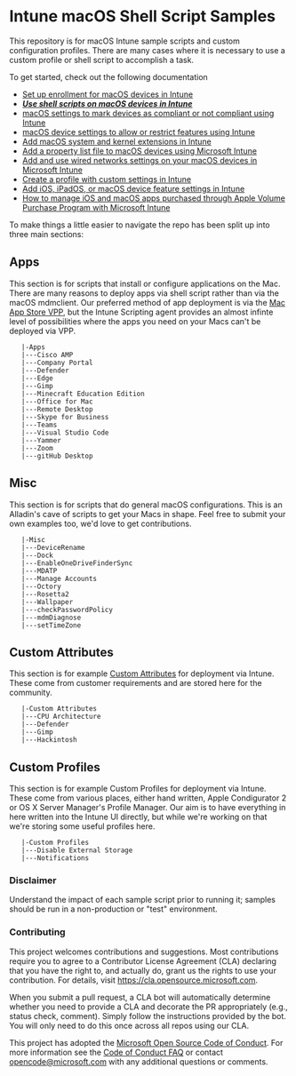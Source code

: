 # Intune macOS Shell Script Samples

This repository is for macOS Intune sample scripts and custom configuration profiles. There are many cases where it is necessary to use a custom profile or shell script to accomplish a task.

To get started, check out the following documentation
- [Set up enrollment for macOS devices in Intune](https://docs.microsoft.com/en-us/mem/intune/enrollment/macos-enroll)
- ***[Use shell scripts on macOS devices in Intune](https://docs.microsoft.com/en-us/mem/intune/apps/macos-shell-scripts)***
- [macOS settings to mark devices as compliant or not compliant using Intune](https://docs.microsoft.com/en-us/mem/intune/protect/compliance-policy-create-mac-os)
- [macOS device settings to allow or restrict features using Intune](https://docs.microsoft.com/en-us/mem/intune/configuration/device-restrictions-macos)
- [Add macOS system and kernel extensions in Intune](https://docs.microsoft.com/en-us/mem/intune/configuration/kernel-extensions-overview-macos)
- [Add a property list file to macOS devices using Microsoft Intune](https://docs.microsoft.com/en-us/mem/intune/configuration/preference-file-settings-macos)
- [Add and use wired networks settings on your macOS devices in Microsoft Intune](https://docs.microsoft.com/en-us/mem/intune/configuration/wired-networks-configure)
- [Create a profile with custom settings in Intune](https://docs.microsoft.com/en-us/mem/intune/configuration/custom-settings-configure)
- [Add iOS, iPadOS, or macOS device feature settings in Intune](https://docs.microsoft.com/en-us/mem/intune/configuration/device-features-configure)
- [How to manage iOS and macOS apps purchased through Apple Volume Purchase Program with Microsoft Intune](https://docs.microsoft.com/en-us/mem/intune/apps/vpp-apps-ios)

To make things a little easier to navigate the repo has been split up into three main sections:

## Apps

This section is for scripts that install or configure applications on the Mac. There are many reasons to deploy apps via shell script rather than via the macOS mdmclient. Our preferred method of app deployment is via the [Mac App Store VPP](https://docs.microsoft.com/en-us/mem/intune/apps/vpp-apps-ios), but the Intune Scripting agent provides an almost infinte level of possibilities where the apps you need on your Macs can't be deployed via VPP.

```
   |-Apps
   |---Cisco AMP
   |---Company Portal
   |---Defender
   |---Edge
   |---Gimp
   |---Minecraft Education Edition
   |---Office for Mac
   |---Remote Desktop
   |---Skype for Business
   |---Teams
   |---Visual Studio Code
   |---Yammer
   |---Zoom
   |---gitHub Desktop
```
## Misc

This section is for scripts that do general macOS configurations. This is an Alladin's cave of scripts to get your Macs in shape. Feel free to submit your own examples too, we'd love to get contributions.

```
   |-Misc
   |---DeviceRename
   |---Dock
   |---EnableOneDriveFinderSync
   |---MDATP
   |---Manage Accounts
   |---Octory
   |---Rosetta2
   |---Wallpaper
   |---checkPasswordPolicy
   |---mdmDiagnose
   |---setTimeZone
```

## Custom Attributes

This section is for example [Custom Attributes](https://docs.microsoft.com/en-us/mem/intune/apps/macos-shell-scripts#custom-attributes-for-macos) for deployment via Intune. These come from customer requirements and are stored here for the community.

```
   |-Custom Attributes
   |---CPU Architecture
   |---Defender
   |---Gimp
   |---Hackintosh
```

## Custom Profiles

This section is for example Custom Profiles for deployment via Intune. These come from various places, either hand written, Apple Condigurator 2 or OS X Server Manager's Profile Manager. Our aim is to have everything in here written into the Intune UI directly, but while we're working on that we're storing some useful profiles here.

```
   |-Custom Profiles
   |---Disable External Storage
   |---Notifications
```

### Disclaimer
Understand the impact of each sample script prior to running it; samples should be run in a non-production or "test" environment.

### Contributing
This project welcomes contributions and suggestions.  Most contributions require you to agree to a
Contributor License Agreement (CLA) declaring that you have the right to, and actually do, grant us
the rights to use your contribution. For details, visit https://cla.opensource.microsoft.com.

When you submit a pull request, a CLA bot will automatically determine whether you need to provide
a CLA and decorate the PR appropriately (e.g., status check, comment). Simply follow the instructions
provided by the bot. You will only need to do this once across all repos using our CLA.

This project has adopted the [Microsoft Open Source Code of Conduct](https://opensource.microsoft.com/codeofconduct/).
For more information see the [Code of Conduct FAQ](https://opensource.microsoft.com/codeofconduct/faq/) or
contact [opencode@microsoft.com](mailto:opencode@microsoft.com) with any additional questions or comments.
